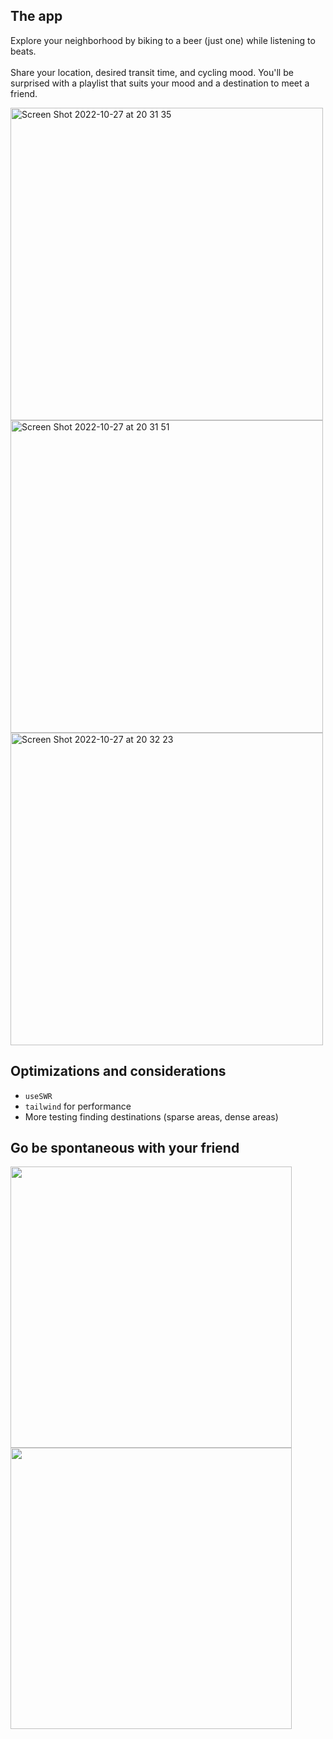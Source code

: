 ## The app
Explore your neighborhood by biking to a beer (just one) while listening to beats.<br><br>
Share your location, desired transit time, and cycling mood. You'll be surprised with a playlist that suits your mood and a destination to meet a friend.

<img width="500" alt="Screen Shot 2022-10-27 at 20 31 35 " src="https://user-images.githubusercontent.com/112890821/198422126-81eb4b55-cd08-412f-8655-53a425c2817f.png">
<img width="500" alt="Screen Shot 2022-10-27 at 20 31 51 " src="https://user-images.githubusercontent.com/112890821/198422138-44dade1b-b9fa-4360-bd62-bfc9c41c9d76.png">
<img width="500" alt="Screen Shot 2022-10-27 at 20 32 23 " src="https://user-images.githubusercontent.com/112890821/198422147-b67ac83c-ec2e-4830-a258-02bf1089be2d.png">

## Optimizations and considerations
- `useSWR`
- `tailwind` for performance
- More testing finding destinations (sparse areas, dense areas)

## Go be spontaneous with your friend
<img width="450" src="https://user-images.githubusercontent.com/112890821/197364462-2adfdbb5-bd77-4ade-b94d-89ff390186ad.jpeg" />
<img width="450" src="https://user-images.githubusercontent.com/112890821/197364467-3cc6023c-6643-4e3b-9ce7-f03ac9687dca.JPG" />
